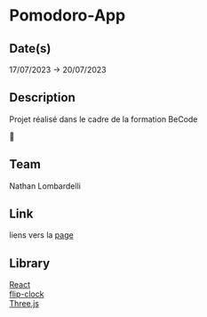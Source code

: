 # Pomodoro-App

## Date(s)

17/07/2023 -> 20/07/2023

## Description

Projet réalisé dans le cadre de la formation BeCode

:egg:

## Team

Nathan Lombardelli

## Link

liens vers la [page](https://gentle-kangaroo-e0641c.netlify.app)

## Library
[React](https://react.dev)<br>
[flip-clock](https://github.com/sLeeNguyen/react-flip-clock-countdown#render-a-react-component-when-countdown-is-complete)<br>
[Three.js](https://threejs.org)<br>
